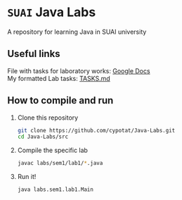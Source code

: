 # `SUAI` Java Labs

A repository for learning Java in SUAI university

## Useful links

File with tasks for laboratory works: [Google Docs](https://docs.google.com/document/d/1TUxcZclZ6zkdXw5X98irdYX5vn2FBd_-oBdZ2_1vPT0)  
My formatted Lab tasks: [TASKS.md](TASKS.md)

## How to compile and run

1. Clone this repository
   ```bash
   git clone https://github.com/cypotat/Java-Labs.git
   cd Java-Labs/src
   ```
2. Compile the specific lab

   ```bash
   javac labs/sem1/lab1/*.java
   ```

3. Run it!
   ```bash
   java labs.sem1.lab1.Main
   ```
